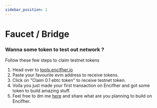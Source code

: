 ```yaml
---
sidebar_position: 1
---
```


# Faucet / Bridge

### Wanna some token to test out network ?

Follow these few steps to claim testnet tokens

1. Head over to [tools.encifher.io](https://tools.encifher.io)
2. Paste your favourite evm address to receive tokens.
3. Click on "Claim 0.1 ebtc token" to receive testnet token.
4. Voila you just made your first transaction on Encifher and got some token to build amazing stuff.
5. Feel free to dm me [here](https://t.me/@creator5923) and share what are you planning to build on Encifher.